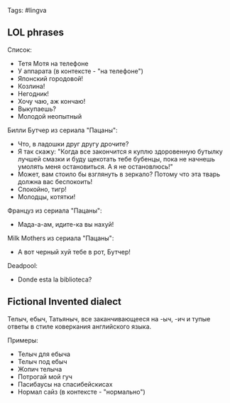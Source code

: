 Tags: #lingva 

## LOL phrases
Список:
- Тетя Мотя на телефоне
- У аппарата (в контексте - "на телефоне")
- Японский городовой!
- Козлина!
- Негодник!
- Хочу чаю, аж кончаю!
- Выкупаешь?
- Молодой неопытный

Билли Бутчер из сериала "Пацаны":
- Что, в ладошки друг другу дрочите?
- Я так скажу: "Когда все закончится я куплю здоровенную бутылку лучшей смазки и буду щекотать тебе бубенцы, пока не начнешь умолять меня остановиться. А я не остановлюсь!"
- Может, вам стоило бы взглянуть в зеркало? Потому что эта тварь должна вас беспокоить!
- Спокойно, тигр!
- Молодцы, котятки!


Француз из сериала "Пацаны":
- Мада-а-ам, идите-ка вы нахуй!

Milk Mothers из сериала "Пацаны":
- А вот черный хуй тебе в рот, Бутчер!

Deadpool:
- Donde esta la biblioteca?

## Fictional Invented dialect
Телыч, ебыч, Татьяныч, все заканчивающееся на  -ыч, -ич и тупые ответы в стиле коверкания английского языка.

Примеры:
- Телыч для ебыча
- Телыч под ебыч
- Жопич телыча
- Потрогай мой гуч
- Пасибаусы на спасибейскисах
- Нормал сайз (в контексте - "нормально")